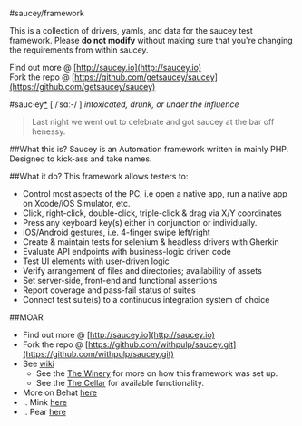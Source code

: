 #saucey/framework

This is a collection of drivers, yamls, and data for the saucey test framework. Please **do not modify** without making sure that you're changing the requirements from within saucey.

Find out more @ [http://saucey.io](http://saucey.io)  
Fork the repo @ [https://github.com/getsaucey/saucey](https://github.com/getsaucey/saucey)  

#sauc·ey[*](http://www.urbandictionary.com/define.php?term=saucey)
[ /ˈsɑː-/ ] *intoxicated, drunk, or under the influence*
>Last night we went out to celebrate and got saucey at the bar off henessy.

##What this is?
Saucey is an Automation framework written in mainly PHP. Designed to kick-ass and take names.

##What it do?
This framework allows testers to:

* Control most aspects of the PC, i.e open a native app, run a native app on Xcode/iOS Simulator, etc.
* Click, right-click, double-click, triple-click & drag via X/Y coordinates
* Press any keyboard key(s) either in conjunction or individually.
* iOS/Android gestures, i.e. 4-finger swipe left/right
* Create & maintain tests for selenium & headless drivers with Gherkin
* Evaluate API endpoints with business-logic driven code
* Test UI elements with user-driven logic
* Verify arrangement of files and directories; availability of assets
* Set server-side, front-end and functional assertions
* Report coverage and pass-fail status of suites
* Connect test suite(s) to a continuous integration system of choice

##MOAR
* Find out more @ [http://saucey.io](http://saucey.io)  
* Fork the repo @ [https://github.com/withpulp/saucey.git](https://github.com/withpulp/saucey.git) 
* See [wiki](https://github.com/withpulp/saucey/wiki/)
	* See the [The Winery](https://github.com/withpulp/saucey/wiki/The-Winery) for more on how this framework was set up.  
	* See the [The Cellar](https://github.com/withpulp/saucey/wiki/The-Cellar) for available functionality.  
* More on Behat [here](http://docs.behat.org/en/v3.0/)  
* .. Mink [here](http://mink.behat.org/en/latest/)  
* .. Pear [here](http://pear.php.net/)
